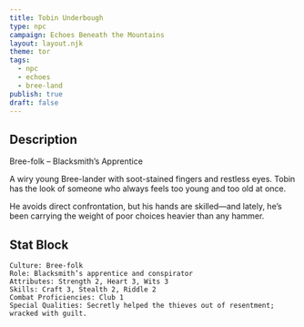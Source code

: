 ```yaml
---
title: Tobin Underbough
type: npc
campaign: Echoes Beneath the Mountains
layout: layout.njk
theme: tor
tags:
  - npc
  - echoes
  - bree-land
publish: true
draft: false
---
```


## Description

Bree-folk – Blacksmith’s Apprentice
<p class="dropcap">A wiry young Bree-lander with soot-stained fingers and restless eyes. Tobin has the look of someone who always feels too young and too old at once.<p/> He avoids direct confrontation, but his hands are skilled—and lately, he’s been carrying the weight of poor choices heavier than any hammer.

## Stat Block

```
Culture: Bree-folk
Role: Blacksmith’s apprentice and conspirator
Attributes: Strength 2, Heart 3, Wits 3
Skills: Craft 3, Stealth 2, Riddle 2
Combat Proficiencies: Club 1
Special Qualities: Secretly helped the thieves out of resentment; wracked with guilt.
```
